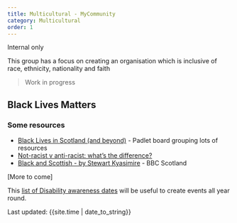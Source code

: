 ```yaml
---
title: Multicultural - MyCommunity
category: Multicultural
order: 1
---
```


<span class="tag">Internal only</span>

This group has a focus on creating an organisation which is inclusive of race, ethnicity, nationality and faith

<blockquote class="red">
  <p>Work in progress</p>
</blockquote>

## Black Lives Matters

### Some resources
- [Black Lives in Scotland (and beyond)](https://padlet.com/service_design_in_scotland/aophk3z6qvla7xq8) - Padlet board grouping lots of resources
- [Not-racist v anti-racist: what’s the difference?](https://www.bbc.co.uk/bitesize/articles/zs9n2v4)
- [Black and Scottish - by Stewart Kyasimire](https://www.bbc.co.uk/programmes/m00098n0) - BBC Scotland

[More to come]

This [list of Disability awareness dates](https://businessdisabilityforum.org.uk/media-centre/disability-awareness-dates/) will be useful to create events all year round.

<div>Last updated: {{site.time | date_to_string}}</div>
